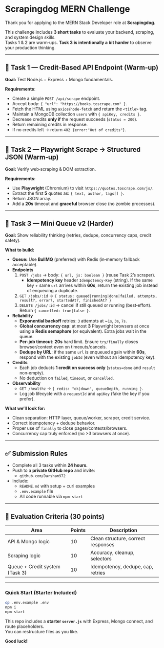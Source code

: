 # Scrapingdog MERN Challenge

Thank you for applying to the MERN Stack Developer role at **Scrapingdog**.

This challenge includes **3 short tasks** to evaluate your backend, scraping, and system design skills.  
Tasks 1 & 2 are warm‑ups. **Task 3 is intentionally a bit harder** to observe your production thinking.

---

## 🧩 Task 1 — Credit‑Based API Endpoint (Warm‑up)
**Goal:** Test Node.js + Express + Mongo fundamentals.

**Requirements:**
- Create a simple `POST /api/scrape` endpoint.
- Accept body: `{ "url": "https://books.toscrape.com" }`.
- Fetch the HTML using `axios`/`node-fetch` and return the `<title>` tag.
- Maintain a MongoDB collection `users` with `{ apiKey, credits }`.
- Decrease credits **only if** the request succeeds (`status = 200`).
- Return remaining credits in response.
- If no credits left → return `402 {error:"Out of credits"}`.

---

## 🧩 Task 2 — Playwright Scrape → Structured JSON (Warm‑up)
**Goal:** Verify web‑scraping & DOM extraction.

**Requirements:**
- Use **Playwright** (Chromium) to visit `https://quotes.toscrape.com/js/`.
- Extract the first **5** quotes as: `{ text, author, tags[] }`.
- Return JSON array.
- Add a **20s** timeout and **graceful** browser close (no zombie processes).

---

## 🧩 Task 3 — Mini Queue v2 (Harder)
**Goal:** Show reliability thinking (retries, dedupe, concurrency caps, credit safety).

**What to build:**
- **Queue:** Use **BullMQ** (preferred) with Redis (in‑memory fallback acceptable).
- **Endpoints**
  1. `POST /jobs` → body: `{ url, js: boolean }` (reuse Task 2’s scraper).
     - **Idempotency key** header `Idempotency-Key` (string). If the same key + same `url` arrives within **60s**, return the existing job instead of enqueuing a duplicate.
  2. `GET /jobs/:id` → `{ status: queued|running|done|failed, attempts, result?, error?, startedAt?, finishedAt? }`
  3. `DELETE /jobs/:id` → cancel if still queued or running (best‑effort). Return `{ cancelled: true|false }`.
- **Reliability**
  - **Exponential backoff** retries: `3` attempts at ~`1s`, `3s`, `7s`.
  - **Global concurrency cap**: at most **3** Playwright browsers at once using a **Redis semaphore** (or equivalent). Extra jobs wait in the queue.
  - **Per‑job timeout**: **20s** hard limit. Ensure `try/finally` closes browser/context even on timeouts/cancels.
  - **Dedupe by URL**: if the same `url` is enqueued again within **60s**, respond with the existing `jobId` (even without an idempotency key).
- **Credits**
  - Each job deducts **1 credit on success only** (`status=done` and `result` non‑empty).
  - No deduction on `failed`, `timeout`, or `cancelled`.
- **Observability**
  - `GET /healthz` → `{ redis: "ok|down", queueDepth, running }`.
  - Log job lifecycle with a `requestId` and `apiKey` (fake the key if you prefer).

**What we’ll look for:**
- Clean separation: HTTP layer, queue/worker, scraper, credit service.
- Correct idempotency + dedupe behavior.
- Proper use of `finally` to close pages/contexts/browsers.
- Concurrency cap truly enforced (no >3 browsers at once).

---

## ✅ Submission Rules
- Complete all 3 tasks within **24 hours**.
- Push to a **private GitHub repo** and invite:
  - `github.com/Darshan972`
- Include:
  - `README.md` with setup + curl examples
  - `.env.example` file
  - All code runnable via `npm start`

---

## 🧮 Evaluation Criteria (30 points)
| Area | Points | Description |
|------|--------|-------------|
| API & Mongo logic | 10 | Clean structure, correct responses |
| Scraping logic | 10 | Accuracy, cleanup, selectors |
| Queue + Credit system (Task 3) | 10 | Idempotency, dedupe, cap, retries |

---

### Quick Start (Starter Included)
```bash
cp .env.example .env
npm i
npm start
```
This repo includes a **starter `server.js`** with Express, Mongo connect, and route placeholders.  
You can restructure files as you like.

**Good luck!**
